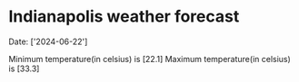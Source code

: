 # Indianapolis weather forecast 
Date: ['2024-06-22'] 

Minimum temperature(in celsius) is [22.1] 
Maximum temperature(in celsius) is [33.3]